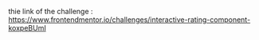 thie link of the challenge : 
https://www.frontendmentor.io/challenges/interactive-rating-component-koxpeBUmI
